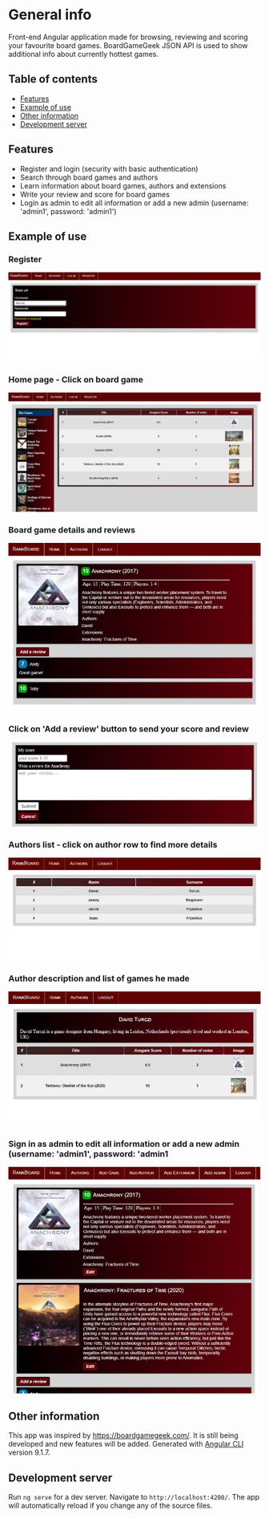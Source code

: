 # General info

Front-end Angular application made for browsing, reviewing and scoring your favourite board games.
BoardGameGeek JSON API is used to show additional info about currently hottest games.

## Table of contents
* [Features](#features)
* [Example of use](#example-of-use)
* [Other information](#other-information)
* [Development server](#development-server)

## Features
* Register and login (security with basic authentication)
* Search through board games and authors
* Learn information about board games, authors and extensions
* Write your review and score for board games
* Login as admin to edit all information or add a new admin (username: 'admin1', password: 'admin1')

## Example of use
### Register  
![Register](./images/register.JPG)  
### Home page - Click on board game  
![Home page](./images/home.JPG)  
### Board game details and reviews  
![Boardgame](./images/boardgame.JPG)  
### Click on 'Add a review' button to send your score and review  
![Review](./images/review.JPG)  
### Authors list - click on author row to find more details  
![Authors](./images/authors.JPG)  
### Author description and list of games he made  
![Author](./images/author.JPG)  
### Sign in as admin to edit all information or add a new admin (username: 'admin1', password: 'admin1  
![Admin](./images/admin.JPG)  

## Other information
This app was inspired by https://boardgamegeek.com/.
It is still being developed and new features will be added.
Generated with [Angular CLI](https://github.com/angular/angular-cli) version 9.1.7.

## Development server

Run `ng serve` for a dev server. Navigate to `http://localhost:4200/`. The app will automatically reload if you change any of the source files.
